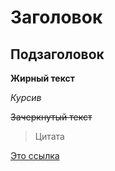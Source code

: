 # Заголовок 
## Подзаголовок
**Жирный текст** 

*Курсив*

~~Зачеркнутый текст~~

>Цитата

[Это ссылка](https://texterra.ru/blog/ischerpyvayushchaya-shpargalka-po-sintaksisu-razmetki-markdown-na-zametku-avtoram-veb-razrabotchikam.html?ysclid=l6o58hitb0615709075)